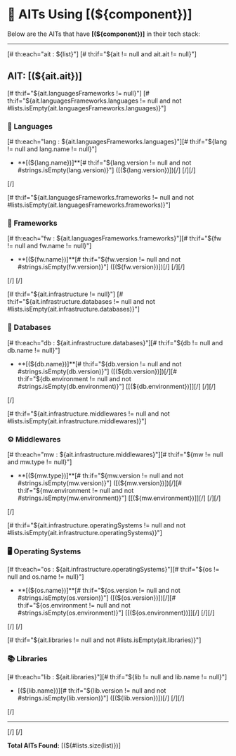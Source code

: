 # 🧩 AITs Using [(${component})]

Below are the AITs that have **[(${component})]** in their tech stack:

---

[# th:each="ait : ${list}"]
[# th:if="${ait != null and ait.ait != null}"]

## AIT: [(${ait.ait})]

[# th:if="${ait.languagesFrameworks != null}"]
[# th:if="${ait.languagesFrameworks.languages != null and not #lists.isEmpty(ait.languagesFrameworks.languages)}"]

### 📝 Languages
[# th:each="lang : ${ait.languagesFrameworks.languages}"][# th:if="${lang != null and lang.name != null}"]
- **[(${lang.name})]**[# th:if="${lang.version != null and not #strings.isEmpty(lang.version)}"] ([(${lang.version})])[/]
[/][/]

[/]

[# th:if="${ait.languagesFrameworks.frameworks != null and not #lists.isEmpty(ait.languagesFrameworks.frameworks)}"]

### 🔧 Frameworks
[# th:each="fw : ${ait.languagesFrameworks.frameworks}"][# th:if="${fw != null and fw.name != null}"]
- **[(${fw.name})]**[# th:if="${fw.version != null and not #strings.isEmpty(fw.version)}"] ([(${fw.version})])[/]
[/][/]

[/]
[/]

[# th:if="${ait.infrastructure != null}"]
[# th:if="${ait.infrastructure.databases != null and not #lists.isEmpty(ait.infrastructure.databases)}"]

### 💾 Databases
[# th:each="db : ${ait.infrastructure.databases}"][# th:if="${db != null and db.name != null}"]
- **[(${db.name})]**[# th:if="${db.version != null and not #strings.isEmpty(db.version)}"] ([(${db.version})])[/][# th:if="${db.environment != null and not #strings.isEmpty(db.environment)}"] [[(${db.environment})]][/]
[/][/]

[/]

[# th:if="${ait.infrastructure.middlewares != null and not #lists.isEmpty(ait.infrastructure.middlewares)}"]

### ⚙️ Middlewares
[# th:each="mw : ${ait.infrastructure.middlewares}"][# th:if="${mw != null and mw.type != null}"]
- **[(${mw.type})]**[# th:if="${mw.version != null and not #strings.isEmpty(mw.version)}"] ([(${mw.version})])[/][# th:if="${mw.environment != null and not #strings.isEmpty(mw.environment)}"] [[(${mw.environment})]][/]
[/][/]

[/]

[# th:if="${ait.infrastructure.operatingSystems != null and not #lists.isEmpty(ait.infrastructure.operatingSystems)}"]

### 🖥️ Operating Systems
[# th:each="os : ${ait.infrastructure.operatingSystems}"][# th:if="${os != null and os.name != null}"]
- **[(${os.name})]**[# th:if="${os.version != null and not #strings.isEmpty(os.version)}"] ([(${os.version})])[/][# th:if="${os.environment != null and not #strings.isEmpty(os.environment)}"] [[(${os.environment})]][/]
[/][/]

[/]
[/]

[# th:if="${ait.libraries != null and not #lists.isEmpty(ait.libraries)}"]

### 📚 Libraries
[# th:each="lib : ${ait.libraries}"][# th:if="${lib != null and lib.name != null}"]
- [(${lib.name})][# th:if="${lib.version != null and not #strings.isEmpty(lib.version)}"] ([(${lib.version})])[/]
[/][/]

[/]

---

[/]
[/]

**Total AITs Found:** [(${#lists.size(list)})]

